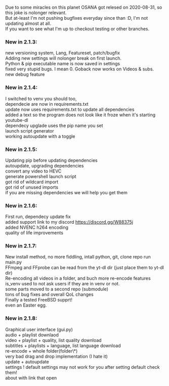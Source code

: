 Due to some miracles on this planet OSANA got relesed on 2020-08-31, so this joke is nolonger relevant.<br>
But at-least I'm not pushing bugfixes everyday since than :D, I'm not updating almost at all.<br>
If you want to see what I'm up to checkout testing or other branches.<br>

### New in 2.1.3:
new versioning system, Lang, Featureset, patch/bugfix<br>
Adding new settings will nolonger break on first launch.<br>
Python & pip executable name is now saved in settings<br>
fixed very stupid bugs. I mean 0. Goback now works on Videos & subs.<br>
new debug feature<br>

### New in 2.1.4:
I switched to venv you should too,<br>
dependecie are now in requirements.txt<br>
update now uses requirements.txt to update all dependencies<br>
added a text so the program does not look like it froze when it's starting youtube-dl<br>
dependecy upglade uses the pip name you set<br>
launch script generator<br>
working autoupdate with a toggle<br>

### New in 2.1.5:
Updating pip before updating dependencies<br>
autoupdate, upgrading dependencies<br>
convert any video to HEVC<br>
generate powershell launch script<br>
got rid of wildcard import<br>
got rid of unused imports<br>
if you are missing dependencies we will help you get them<br>

### New in 2.1.6:
First run, dependecy update fix<br>
added support link to my discord https://discord.gg/W88375j<br>
added NVENC h264 encoding <br>
quality of life improvements<br>

### New in 2.1.7:
New install method, no more fiddling, intall python, git, clone repo run main.py<br>
FFmpeg and FFprobe can be read from the yt-dl dir (just place them to yt-dl dir)<br>
Re-encoding all videos in a folder, and buch more re-encode features<br>
is_venv used to not ask users if they are in venv or not.<br>
some parts moved to a second repo (submodule)<br>
tons of bug fixes and overall QoL changes<br>
Finally a tested FreeBSD supprt!<br>
even an Easter egg.<br>

### New in 2.1.8:
Graphical user interface (gui.py)<br>
audio + playlist downlaod<br>
video + playlist + quality, list quality download<br>
subtitles + playlists + language, list language download<br>
re-encode + whole folder(folder\\*)<br>
very bad drag and drop implementation (I hate it)<br>
update + autoupdate<br>
settings ! default settings may not work for you after setting default check them!<br>
about with link that open<br>